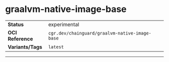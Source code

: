 <!--monopod:start-->
# graalvm-native-image-base
| | |
| - | - |
| **Status** | experimental |
| **OCI Reference** | `cgr.dev/chainguard/graalvm-native-image-base` |
| **Variants/Tags** | `latest` |
---
<!--monopod:end-->
